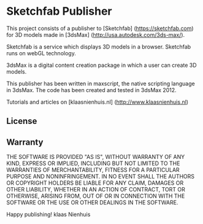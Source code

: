 # Sketchfab Publisher
This project consists of a publisher to [Sketchfab] (https://sketchfab.com) for 3D models made in [3dsMax] (http://usa.autodesk.com/3ds-max/).

Sketchfab is a service which displays 3D models in a browser. Sketchfab runs on webGL technology.

3dsMax is a digital content creation package in which a user can create 3D models.

This publisher has been written in maxscript, the native scripting language in 3dsMax. The code has been created and tested in 3dsMax 2012.

Tutorials and articles on [klaasnienhuis.nl] (http://www.klaasnienhuis.nl)

## License

## Warranty

THE SOFTWARE IS PROVIDED "AS IS", WITHOUT WARRANTY OF ANY KIND, EXPRESS OR
IMPLIED, INCLUDING BUT NOT LIMITED TO THE WARRANTIES OF MERCHANTABILITY,
FITNESS FOR A PARTICULAR PURPOSE AND NONINFRINGEMENT. IN NO EVENT SHALL THE
AUTHORS OR COPYRIGHT HOLDERS BE LIABLE FOR ANY CLAIM, DAMAGES OR OTHER
LIABILITY, WHETHER IN AN ACTION OF CONTRACT, TORT OR OTHERWISE, ARISING FROM,
OUT OF OR IN CONNECTION WITH THE SOFTWARE OR THE USE OR OTHER DEALINGS IN
THE SOFTWARE.

Happy publishing!
klaas Nienhuis